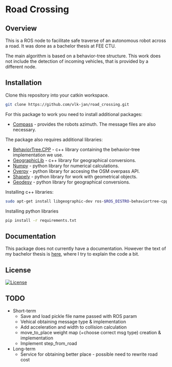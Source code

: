 # Road Crossing

## Overview
This is a ROS node to facilitate safe traverse of an autonomous robot across a road. It was done as a bachelor thesis at FEE CTU.

The main algorithm is based on a behavior-tree structure. This work does not include the detection of incoming vehicles, that is provided by a different node.

## Installation
Clone this repository into your catkin workspace.

```bash
git clone https://github.com/vlk-jan/road_crossing.git
```

For this package to work you need to install additional packages:

- [Compass](https://github.com/ctu-vras/compass) - provides the robots azimuth. The message files are also necessary.

The package also requires additional libraries:

- [BehaviorTree.CPP](https://github.com/BehaviorTree/BehaviorTree.CPP) - c++ library containing the behavior-tree implementation we use.
- [GeographicLib](https://geographiclib.sourceforge.io/C++/doc/index.html) - c++ library for geographical conversions.
- [Numpy](https://numpy.org/doc/stable/) - python library for numerical calculations.
- [Overpy](https://github.com/DinoTools/python-overpy) - python library for accesing the OSM overpass API.
- [Shapely](https://shapely.readthedocs.io/en/stable/manual.html) - python library for work with geometrical objects.
- [Geodesy](https://github.com/xoolive/geodesy) - python library for geographical conversions.

Installing c++ libraries:
```bash
sudo apt-get install libgeographic-dev ros-$ROS_DISTRO-behaviortree-cpp-v3
```

Installing python libraries
```bash
pip install -r requirements.txt
```

## Documentation
This package does not currently have a documentation. However the text of my bachelor thesis is [here](https://github.com/vlk-jan/bachelor_thesis), where I try to explain the code a bit.

## License
[![License](https://img.shields.io/badge/License-BSD_3--Clause-blue.svg)](https://github.com/vlk-jan/road_crossing/blob/master/LICENSE)

## TODO
- Short-term
    - Save and load pickle file name passed with ROS param
    - Vehical obtaining message type & implementation
    - Add acceleration and width to collision calculation
    - move_to_place weight map (+choose correct msg type) creation & implementation
    - Implement step_from_road
- Long-term
    - Service for obtaining better place - possible need to rewrite road cost
